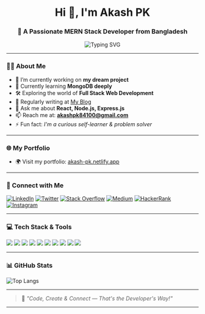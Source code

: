 <h1 align="center">Hi 👋, I'm Akash PK</h1>
<h3 align="center">🚀 A Passionate MERN Stack Developer from Bangladesh</h3>

<p align="center">
  <img src="https://readme-typing-svg.herokuapp.com?font=Fira+Code&weight=600&pause=1000&color=00BFFF&center=true&vCenter=true&width=435&lines=MERN+Stack+Developer;React+Lover+💙;Self+Taught+and+Always+Learning;Let%27s+build+something+amazing!" alt="Typing SVG" />
</p>

---

### 👨‍💻 About Me

- 🔭 I’m currently working on **my dream project**
- 🌱 Currently learning **MongoDB deeply**
- 🛠️ Exploring the world of **Full Stack Web Development**
- 📝 Regularly writing at [My Blog](https://akash-pk.netlify.app/blogs)
- 🎯 Ask me about **React, Node.js, Express.js**
- 📫 Reach me at: **akashpk84100@gmail.com**
- ⚡ Fun fact: *I'm a curious self-learner & problem solver*

---

### 🌐 My Portfolio

- 🌍 Visit my portfolio: [akash-pk.netlify.app](https://akash-pk.netlify.app/)

---

### 🔗 Connect with Me

<p align="left">
  <a href="https://linkedin.com/in/akashpk41" target="_blank"><img alt="LinkedIn" src="https://img.shields.io/badge/LinkedIn-0A66C2?style=for-the-badge&logo=linkedin&logoColor=white"/></a>
  <a href="https://twitter.com/akashpk41" target="_blank"><img alt="Twitter" src="https://img.shields.io/badge/Twitter-1DA1F2?style=for-the-badge&logo=twitter&logoColor=white"/></a>
  <a href="https://stackoverflow.com/users/18385837/akash-pk" target="_blank"><img alt="Stack Overflow" src="https://img.shields.io/badge/Stack%20Overflow-FE7A16?style=for-the-badge&logo=stackoverflow&logoColor=white"/></a>
  <a href="https://medium.com/@akashpk41" target="_blank"><img alt="Medium" src="https://img.shields.io/badge/Medium-12100E?style=for-the-badge&logo=medium&logoColor=white"/></a>
  <a href="https://www.hackerrank.com/akashpk41" target="_blank"><img alt="HackerRank" src="https://img.shields.io/badge/HackerRank-2EC866?style=for-the-badge&logo=HackerRank&logoColor=white"/></a>
  <a href="https://www.instagram.com/akashpk41" target="_blank"><img alt="Instagram" src="https://img.shields.io/badge/Instagram-E4405F?style=for-the-badge&logo=instagram&logoColor=white"/></a>
</p>

---

### 💻 Tech Stack & Tools

<p>
  <img src="https://img.shields.io/badge/React-20232A?style=for-the-badge&logo=react&logoColor=61DAFB" />
  <img src="https://img.shields.io/badge/Node.js-339933?style=for-the-badge&logo=nodedotjs&logoColor=white" />
  <img src="https://img.shields.io/badge/Express.js-404D59?style=for-the-badge" />
  <img src="https://img.shields.io/badge/MongoDB-4EA94B?style=for-the-badge&logo=mongodb&logoColor=white" />
  <img src="https://img.shields.io/badge/Tailwind_CSS-38B2AC?style=for-the-badge&logo=tailwind-css&logoColor=white" />
  <img src="https://img.shields.io/badge/Figma-F24E1E?style=for-the-badge&logo=figma&logoColor=white" />
  <img src="https://img.shields.io/badge/Firebase-ffca28?style=for-the-badge&logo=firebase&logoColor=black" />
  <img src="https://img.shields.io/badge/Git-F05032?style=for-the-badge&logo=git&logoColor=white" />
  <img src="https://img.shields.io/badge/Heroku-430098?style=for-the-badge&logo=heroku&logoColor=white" />
  <img src="https://img.shields.io/badge/Postman-FF6C37?style=for-the-badge&logo=postman&logoColor=white" />
</p>

---

### 📊 GitHub Stats

<p align="left">
  <img src="https://github-readme-stats.vercel.app/api/top-langs?username=akashpk41&show_icons=true&locale=en&layout=compact" alt="Top Langs" />
</p>

---

> 💬 *"Code, Create & Connect — That's the Developer's Way!"*

---
